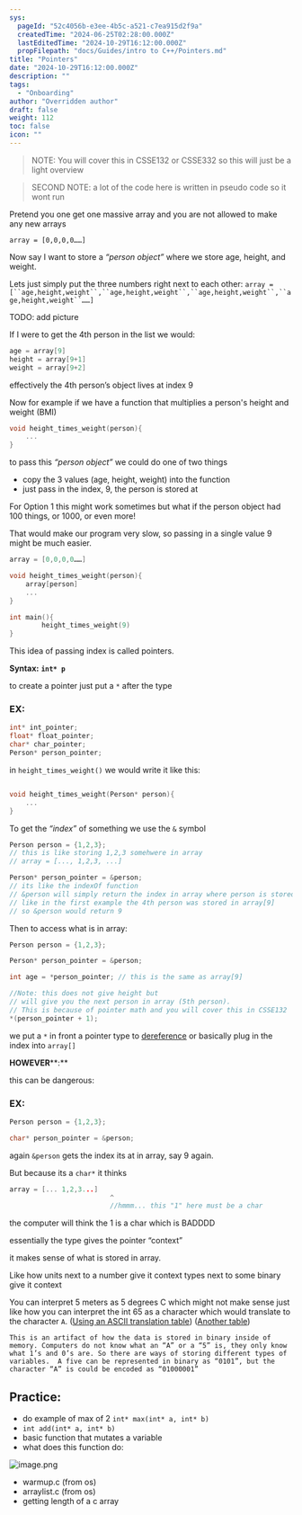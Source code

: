 ```yaml
---
sys:
  pageId: "52c4056b-e3ee-4b5c-a521-c7ea915d2f9a"
  createdTime: "2024-06-25T02:28:00.000Z"
  lastEditedTime: "2024-10-29T16:12:00.000Z"
  propFilepath: "docs/Guides/intro to C++/Pointers.md"
title: "Pointers"
date: "2024-10-29T16:12:00.000Z"
description: ""
tags:
  - "Onboarding"
author: "Overridden author"
draft: false
weight: 112
toc: false
icon: ""
---
```


> NOTE: You will cover this in CSSE132 or CSSE332 so this will just be a light overview

> SECOND NOTE: a lot of the code here is written in pseudo code so it wont run

Pretend you one get one massive array and you are not allowed to make any new arrays

`array = [0,0,0,0……]`

Now say I want to store a _“person object”_  where we store age, height, and weight.

Lets just simply put the three numbers right next to each other:
`array = [``age,height,weight``,``age,height,weight``,``age,height,weight``,``age,height,weight``……]`

TODO: add picture 

If I were to get the 4th person in the list we would:

```cpp
age = array[9]
height = array[9+1]
weight = array[9+2]
```

effectively the 4th person’s object lives at index 9

Now for example if we have a function that multiplies a person's height and weight (BMI)

```cpp
void height_times_weight(person){
	...
}
```

to pass this _“person object”_ we could do one of two things

- copy the 3 values (age, height, weight) into the function
- just pass in the index, 9, the person is stored at

For Option 1 this might work sometimes but what if the person object had 100 things, or 1000, or even more!

That would make our program very slow, so passing in a single value 9 might be much easier.

```cpp
array = [0,0,0,0……]

void height_times_weight(person){
	array[person]
	...
}

int main(){
		height_times_weight(9)
}
```

This idea of passing index is called pointers.

**Syntax:** **`int* p`**

to create a pointer just put a `*` after the type

### **EX:**

```cpp
int* int_pointer;
float* float_pointer;
char* char_pointer;
Person* person_pointer;
```

in `height_times_weight()` we would write it like this:

```cpp

void height_times_weight(Person* person){
	...
}
```

To get the _“index”_ of something we use the `&` symbol

```cpp
Person person = {1,2,3}; 
// this is like storing 1,2,3 somehwere in array
// array = [..., 1,2,3, ...]

Person* person_pointer = &person;
// its like the indexOf function
// &person will simply return the index in array where person is stored
// like in the first example the 4th person was stored in array[9]
// so &person would return 9
```

Then to access what is in array:

```cpp
Person person = {1,2,3}; 

Person* person_pointer = &person;

int age = *person_pointer; // this is the same as array[9]

//Note: this does not give height but
// will give you the next person in array (5th person).
// This is because of pointer math and you will cover this in CSSE132
*(person_pointer + 1);
```

we put a `*` in front a pointer type to <u>dereference</u> or basically plug in the index into `array[]`

**HOWEVER****:**

this can be dangerous:

### EX:

```cpp
Person person = {1,2,3}; 

char* person_pointer = &person;
```

again `&person` gets the index its at in array, say 9 again.

But because its a `char*` it thinks

```cpp
array = [... 1,2,3...]
						 ^
						 //hmmm... this "1" here must be a char
```

the computer will think the 1 is a char which is BADDDD

essentially the type gives the pointer “context”

it makes sense of what is stored in array.

Like how units next to a number give it context types next to some binary give it context

You can interpret 5 meters as 5 degrees C which might not make sense just like how you can interpret the int 65 as a character which would translate to the character `A`. ([Using an ASCII translation table](http://www.unit-conversion.info/texttools/ascii/)) ([Another table](https://www.asciitable.com/))

	This is an artifact of how the data is stored in binary inside of memory. Computers do not know what an “A” or a “5” is, they only know what 1’s and 0’s are. So there are ways of storing different types of variables.  A five can be represented in binary as “0101”, but the character “A” is could be encoded as “01000001”

## Practice:

- do example of max of 2 `int* max(int* a, int* b)`
- `int add(int* a, int* b)`
- basic function that mutates a variable
- what does this function do:

![image.png](https://prod-files-secure.s3.us-west-2.amazonaws.com/d518164a-d88e-44d1-a4ee-3adb3bd8bce0/bab24be3-c0b5-4cfd-bcef-10ef39280abe/image.png?X-Amz-Algorithm=AWS4-HMAC-SHA256&X-Amz-Content-Sha256=UNSIGNED-PAYLOAD&X-Amz-Credential=AKIAT73L2G45FSPPWI6X%2F20250107%2Fus-west-2%2Fs3%2Faws4_request&X-Amz-Date=20250107T070741Z&X-Amz-Expires=3600&X-Amz-Signature=2314726c7ba56c5a7ed6bf11b520308b519ec4ca85fe587cf637cbb99684230c&X-Amz-SignedHeaders=host&x-id=GetObject)

- warmup.c (from os)
- arraylist.c (from os)
- getting length of a c array
